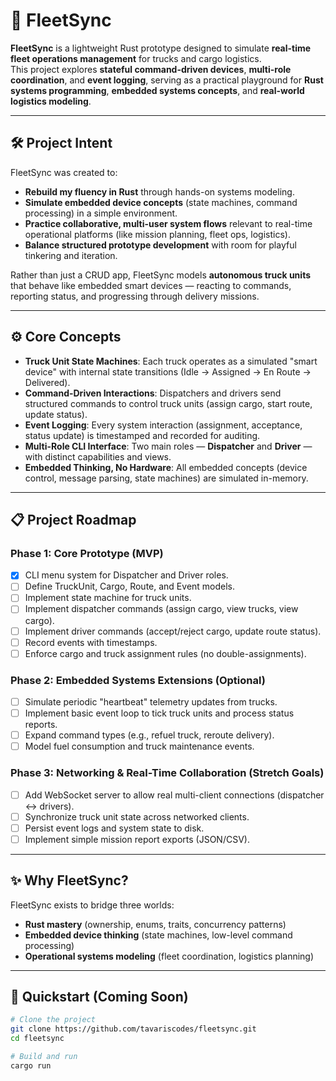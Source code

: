 # 🚛 FleetSync

**FleetSync** is a lightweight Rust prototype designed to simulate **real-time fleet operations management** for trucks and cargo logistics.  
This project explores **stateful command-driven devices**, **multi-role coordination**, and **event logging**, serving as a practical playground for **Rust systems programming**, **embedded systems concepts**, and **real-world logistics modeling**.

---

## 🛠 Project Intent

FleetSync was created to:
- **Rebuild my fluency in Rust** through hands-on systems modeling.
- **Simulate embedded device concepts** (state machines, command processing) in a simple environment.
- **Practice collaborative, multi-user system flows** relevant to real-time operational platforms (like mission planning, fleet ops, logistics).
- **Balance structured prototype development** with room for playful tinkering and iteration.

Rather than just a CRUD app, FleetSync models **autonomous truck units** that behave like embedded smart devices — reacting to commands, reporting status, and progressing through delivery missions.

---

## ⚙️ Core Concepts

- **Truck Unit State Machines**: Each truck operates as a simulated "smart device" with internal state transitions (Idle → Assigned → En Route → Delivered).
- **Command-Driven Interactions**: Dispatchers and drivers send structured commands to control truck units (assign cargo, start route, update status).
- **Event Logging**: Every system interaction (assignment, acceptance, status update) is timestamped and recorded for auditing.
- **Multi-Role CLI Interface**: Two main roles — **Dispatcher** and **Driver** — with distinct capabilities and views.
- **Embedded Thinking, No Hardware**: All embedded concepts (device control, message parsing, state machines) are simulated in-memory.

---

## 📋 Project Roadmap

### Phase 1: Core Prototype (MVP)

- [x] CLI menu system for Dispatcher and Driver roles.
- [ ] Define TruckUnit, Cargo, Route, and Event models.
- [ ] Implement state machine for truck units.
- [ ] Implement dispatcher commands (assign cargo, view trucks, view cargo).
- [ ] Implement driver commands (accept/reject cargo, update route status).
- [ ] Record events with timestamps.
- [ ] Enforce cargo and truck assignment rules (no double-assignments).

### Phase 2: Embedded Systems Extensions (Optional)

- [ ] Simulate periodic "heartbeat" telemetry updates from trucks.
- [ ] Implement basic event loop to tick truck units and process status reports.
- [ ] Expand command types (e.g., refuel truck, reroute delivery).
- [ ] Model fuel consumption and truck maintenance events.

### Phase 3: Networking & Real-Time Collaboration (Stretch Goals)

- [ ] Add WebSocket server to allow real multi-client connections (dispatcher ↔ drivers).
- [ ] Synchronize truck unit state across networked clients.
- [ ] Persist event logs and system state to disk.
- [ ] Implement simple mission report exports (JSON/CSV).

---

## ✨ Why FleetSync?

FleetSync exists to bridge three worlds:
- **Rust mastery** (ownership, enums, traits, concurrency patterns)
- **Embedded device thinking** (state machines, low-level command processing)
- **Operational systems modeling** (fleet coordination, logistics planning)

---

## 🚀 Quickstart (Coming Soon)

```bash
# Clone the project
git clone https://github.com/tavariscodes/fleetsync.git
cd fleetsync

# Build and run
cargo run
